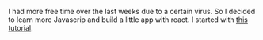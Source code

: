 I had more free time over the last weeks due to a certain virus. So I decided to learn more Javascrip and build a little app with react. I started with [this tutorial](https://youtu.be/3lnuRtoLvwc?list=PLRD1Niz0lz1vUgS6zW0VZiAeF4EWWlfev).
